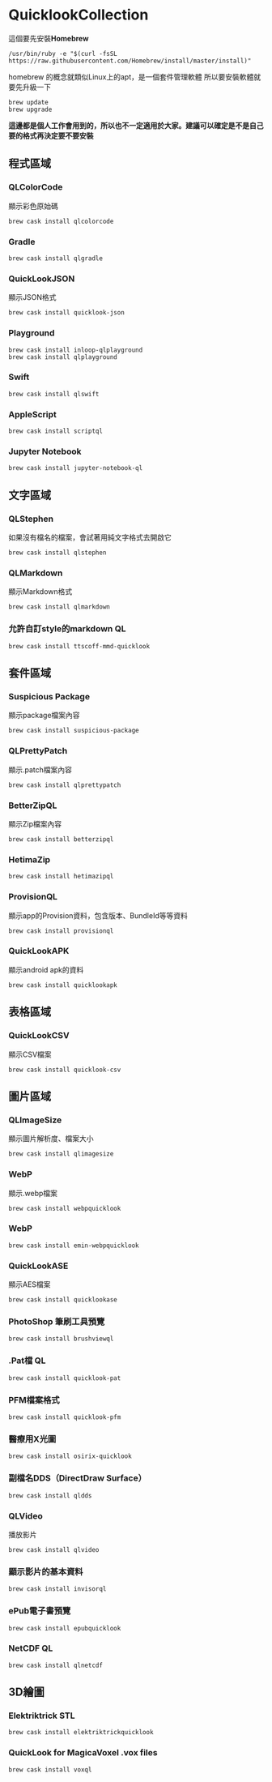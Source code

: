 # QuicklookCollection

這個要先安裝**Homebrew**

	/usr/bin/ruby -e "$(curl -fsSL https://raw.githubusercontent.com/Homebrew/install/master/install)"

homebrew 的概念就類似Linux上的apt，是一個套件管理軟體
所以要安裝軟體就要先升級一下

	brew update
	brew upgrade

**這邊都是個人工作會用到的，所以也不一定適用於大家。建議可以確定是不是自己要的格式再決定要不要安裝**

## 程式區域

### QLColorCode
顯示彩色原始碼
 
	brew cask install qlcolorcode

### Gradle
	brew cask install qlgradle

### QuickLookJSON
顯示JSON格式
 
	brew cask install quicklook-json

### Playground
	brew cask install inloop-qlplayground
	brew cask install qlplayground

### Swift
	brew cask install qlswift

### AppleScript
	brew cask install scriptql

### Jupyter Notebook
	brew cask install jupyter-notebook-ql

## 文字區域

### QLStephen
如果沒有檔名的檔案，會試著用純文字格式去開啟它
 
	brew cask install qlstephen

### QLMarkdown
顯示Markdown格式
 
	brew cask install qlmarkdown

### 允許自訂style的markdown QL
 
	brew cask install ttscoff-mmd-quicklook

## 套件區域

### Suspicious Package
顯示package檔案內容
 
	brew cask install suspicious-package

### QLPrettyPatch
顯示.patch檔案內容
 
	brew cask install qlprettypatch

### BetterZipQL
顯示Zip檔案內容
 
	brew cask install betterzipql

### HetimaZip
 
	brew cask install hetimazipql

### ProvisionQL
顯示app的Provision資料，包含版本、BundleId等等資料
 
	brew cask install provisionql

### QuickLookAPK
顯示android apk的資料
 
	brew cask install quicklookapk

## 表格區域

### QuickLookCSV
顯示CSV檔案
 
	brew cask install quicklook-csv

## 圖片區域

### QLImageSize
顯示圖片解析度、檔案大小
 
	brew cask install qlimagesize

### WebP
顯示.webp檔案
 
	brew cask install webpquicklook

### WebP
	brew cask install emin-webpquicklook

### QuickLookASE
顯示AES檔案
 
	brew cask install quicklookase

### PhotoShop 筆刷工具預覽
	brew cask install brushviewql

### .Pat檔 QL
	brew cask install quicklook-pat
 
### PFM檔案格式
	brew cask install quicklook-pfm

### 醫療用X光圖
	brew cask install osirix-quicklook          

### 副檔名DDS（DirectDraw Surface）
	brew cask install qldds

### QLVideo
播放影片
	
	brew cask install qlvideo

### 顯示影片的基本資料
	brew cask install invisorql

### ePub電子書預覽
	brew cask install epubquicklook

### NetCDF QL
	brew cask install qlnetcdf

## 3D繪圖

### Elektriktrick STL
	brew cask install elektriktrickquicklook    

### QuickLook for MagicaVoxel .vox files
	brew cask install voxql
